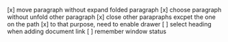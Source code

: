 [x] move paragraph without expand folded paragraph
[x] choose paragraph without unfold other paragraph
[x] close other parapraphs excpet the one on the path
[x] to that purpose, need to enable drawer
[ ] select heading when adding document link
[ ] remember window status
